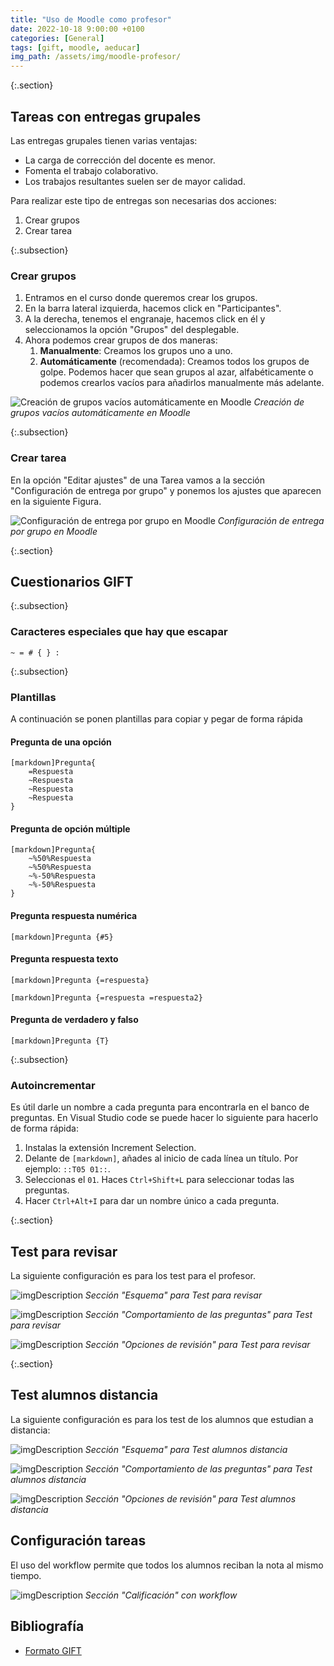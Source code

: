 ```yaml
---
title: "Uso de Moodle como profesor"
date: 2022-10-18 9:00:00 +0100
categories: [General]
tags: [gift, moodle, aeducar]
img_path: /assets/img/moodle-profesor/
---
```


{:.section}
## Tareas con entregas grupales

Las entregas grupales tienen varias ventajas:

- La carga de corrección del docente es menor.
- Fomenta el trabajo colaborativo.
- Los trabajos resultantes suelen ser de mayor calidad.

Para realizar este tipo de entregas son necesarias dos acciones:

1. Crear grupos
2. Crear tarea

{:.subsection}
### Crear grupos

1. Entramos en el curso donde queremos crear los grupos.
2. En la barra lateral izquierda, hacemos click en "Participantes".
3. A la derecha, tenemos el engranaje, hacemos click en él y seleccionamos la opción "Grupos" del desplegable.
4. Ahora podemos crear grupos de dos maneras:
   1. **Manualmente**: Creamos los grupos uno a uno.
   2. **Automáticamente** (recomendada): Creamos todos los grupos de golpe. Podemos hacer que sean grupos al azar, alfabéticamente o podemos crearlos vacíos para añadirlos manualmente más adelante.

![Creación de grupos vacíos automáticamente en Moodle](crearGruposAutomaticamente.png)
_Creación de grupos vacíos automáticamente en Moodle_

{:.subsection}
### Crear tarea

En la opción "Editar ajustes" de una Tarea vamos a la sección "Configuración de entrega por grupo" y ponemos los ajustes que aparecen en la siguiente Figura.

![Configuración de entrega por grupo en Moodle](configuracionEntregaPorGrupo.png)
_Configuración de entrega por grupo en Moodle_

{:.section}
## Cuestionarios GIFT

{:.subsection}
### Caracteres especiales que hay que escapar

```plaintext
~ = # { } :
```

{:.subsection}
### Plantillas

A continuación se ponen plantillas para copiar y pegar de forma rápida

#### Pregunta de una opción

```plaintext
[markdown]Pregunta{
    =Respuesta
    ~Respuesta
    ~Respuesta
    ~Respuesta
}
```

#### Pregunta de opción múltiple

```plaintext
[markdown]Pregunta{
    ~%50%Respuesta
    ~%50%Respuesta
    ~%-50%Respuesta
    ~%-50%Respuesta
}
```

#### Pregunta respuesta numérica

```plaintext
[markdown]Pregunta {#5}
```

#### Pregunta respuesta texto

```plaintext
[markdown]Pregunta {=respuesta}
```

```plaintext
[markdown]Pregunta {=respuesta =respuesta2}
```

#### Pregunta de verdadero y falso

```plaintext
[markdown]Pregunta {T}
```

{:.subsection}
### Autoincrementar

Es útil darle un nombre a cada pregunta para encontrarla en el banco de preguntas. En Visual Studio code se puede hacer lo siguiente para hacerlo de forma rápida:

1. Instalas la extensión Increment Selection.
1. Delante de `[markdown]`, añades al inicio de cada línea un título. Por ejemplo: `::T05 01::`.
1. Seleccionas el `01`. Haces `Ctrl+Shift+L` para seleccionar todas las preguntas.
1. Hacer `Ctrl+Alt+I` para dar un nombre único a cada pregunta.

{:.section}
## Test para revisar

La siguiente configuración es para los test para el profesor.

![imgDescription](testRevisarEsquema.png)
_Sección "Esquema" para Test para revisar_

![imgDescription](testRevisarComportamientoPreguntas.png)
_Sección "Comportamiento de las preguntas" para Test para revisar_

![imgDescription](testRevisarOpcionesRevision.png)
_Sección "Opciones de revisión" para Test para revisar_

{:.section}
## Test alumnos distancia

La siguiente configuración es para los test de los alumnos que estudian a distancia:

![imgDescription](testEsquema.png)
_Sección "Esquema" para Test alumnos distancia_

![imgDescription](testComportamientoPreguntas.png)
_Sección "Comportamiento de las preguntas" para Test alumnos distancia_

![imgDescription](testOpcionesRevision.png)
_Sección "Opciones de revisión" para Test alumnos distancia_

## Configuración tareas

El uso del workflow permite que todos los alumnos reciban la nota al mismo tiempo.

![imgDescription](calificacion.png)
_Sección "Calificación" con workflow_

## Bibliografía

- [Formato GIFT](https://docs.moodle.org/all/es/Formato_GIFT#Caracteres_especiales_.7E_.3D_.23_.7B_.7D)